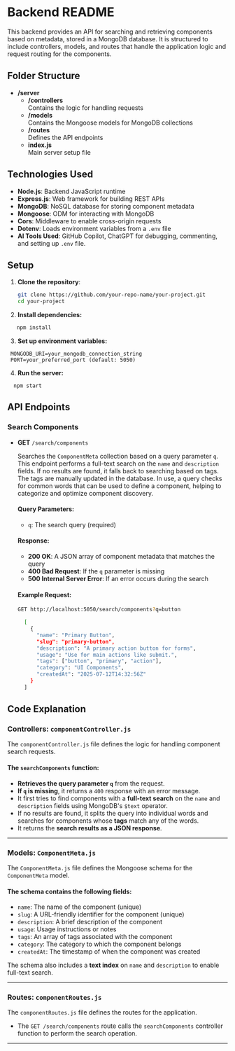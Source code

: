 # Backend README

This backend provides an API for searching and retrieving components based on metadata, stored in a MongoDB database. It is structured to include controllers, models, and routes that handle the application logic and request routing for the components.

## Folder Structure

- **/server**  
  - **/controllers**  
    Contains the logic for handling requests
  - **/models**  
    Contains the Mongoose models for MongoDB collections
  - **/routes**  
    Defines the API endpoints
  - **index.js**  
    Main server setup file



## Technologies Used

- **Node.js**: Backend JavaScript runtime
- **Express.js**: Web framework for building REST APIs
- **MongoDB**: NoSQL database for storing component metadata
- **Mongoose**: ODM for interacting with MongoDB
- **Cors**: Middleware to enable cross-origin requests
- **Dotenv**: Loads environment variables from a `.env` file
- **AI Tools Used**: GitHub Copilot, ChatGPT for debugging, commenting, and setting up `.env` file.

## Setup

1. **Clone the repository**:

   ```bash
   git clone https://github.com/your-repo-name/your-project.git
   cd your-project
      ```
2. **Install dependencies:**
```bash
   npm install
  ```

3. **Set up environment variables:**
 ```
  MONGODB_URI=your_mongodb_connection_string
  PORT=your_preferred_port (default: 5050)
  ```
4. **Run the server:**
 ```
   npm start
  ```

## API Endpoints

### Search Components
- **GET** `/search/components`

  Searches the `ComponentMeta` collection based on a query parameter `q`. This endpoint performs a full-text search on the `name` and `description` fields. If no results are found, it falls back to searching based on tags. The tags are manually updated in the database. In use, a query checks for common words that can be used to define a component, helping to categorize and optimize component discovery.

  #### Query Parameters:
  - `q`: The search query (required)

  #### Response:
  - **200 OK**: A JSON array of component metadata that matches the query
  - **400 Bad Request**: If the `q` parameter is missing
  - **500 Internal Server Error**: If an error occurs during the search

  #### Example Request:
  ```bash
  GET http://localhost:5050/search/components?q=button
    ```
  ```bash
    [
      {
        "name": "Primary Button",
        "slug": "primary-button",
        "description": "A primary action button for forms",
        "usage": "Use for main actions like submit.",
        "tags": ["button", "primary", "action"],
        "category": "UI Components",
        "createdAt": "2025-07-12T14:32:56Z"
      }
    ] 
    ```

## Code Explanation

### Controllers: `componentController.js`

The `componentController.js` file defines the logic for handling component search requests.

#### The `searchComponents` function:

- **Retrieves the query parameter `q`** from the request.
- **If `q` is missing**, it returns a `400` response with an error message.
- It first tries to find components with a **full-text search** on the `name` and `description` fields using MongoDB's `$text` operator.
- If no results are found, it splits the query into individual words and searches for components whose **tags** match any of the words.
- It returns the **search results as a JSON response**.

---

### Models: `ComponentMeta.js`

The `ComponentMeta.js` file defines the Mongoose schema for the `ComponentMeta` model.

#### The schema contains the following fields:

- `name`: The name of the component (unique)
- `slug`: A URL-friendly identifier for the component (unique)
- `description`: A brief description of the component
- `usage`: Usage instructions or notes
- `tags`: An array of tags associated with the component
- `category`: The category to which the component belongs
- `createdAt`: The timestamp of when the component was created

The schema also includes a **text index** on `name` and `description` to enable full-text search.

---

### Routes: `componentRoutes.js`

The `componentRoutes.js` file defines the routes for the application.

- The `GET /search/components` route calls the `searchComponents` controller function to perform the search operation.

---